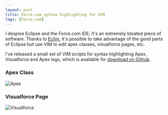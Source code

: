 ```yaml
---
layout: post
title: Force.com syntax highlighting for VIM
tags: [Force.com]
---
```


I despise Eclipse and the Force.com IDE; it's an extremely bloated piece of software. Thanks to [Eclim](http://eclim.org/), it's possible to take advantage of the good parts of Eclipse but use VIM to edit apex classes, visualforce pages, etc.

I've released a small set of VIM scripts for syntax highlighting Apex, Visualforce and Apex logs, which is available for [download on Github](https://github.com/ejholmes/vim-forcedotcom).

### Apex Class
![Apex](https://s3.amazonaws.com/ejholmes.github.com/posts/2012-01-06-vim-forcedotcom-syntax-highlighting/apex.jpg)

### Visualforce Page
![Visualforce](https://s3.amazonaws.com/ejholmes.github.com/posts/2012-01-06-vim-forcedotcom-syntax-highlighting/visualforce.jpg)
